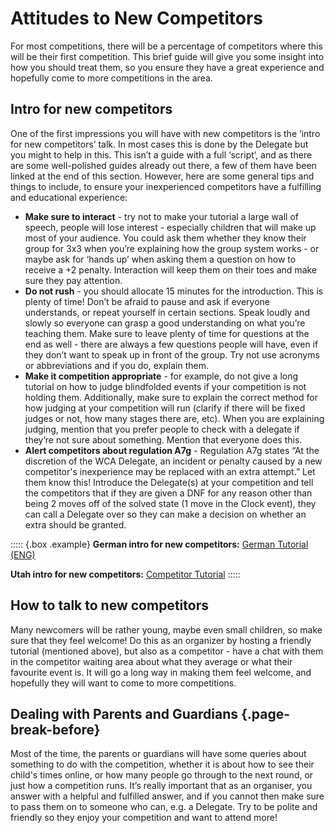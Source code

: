 # Attitudes to New Competitors

For most competitions, there will be a percentage of competitors where this will be their first competition. This brief guide will give you some insight into how you should treat them, so you ensure they have a great experience and hopefully come to more competitions in the area.

## Intro for new competitors

One of the first impressions you will have with new competitors is the ‘intro for new competitors’ talk. In most cases this is done by the Delegate but you might to help in this. This isn’t a guide with a full ‘script’, and as there are some well-polished guides already out there, a few of them have been linked at the end of this section. However, here are some general tips and things to include, to ensure your inexperienced competitors have a fulfilling and educational experience:

-   **Make sure to interact** - try not to make your tutorial a large wall of speech, people will lose interest - especially children that will make up most of your audience. You could ask them whether they know their group for 3x3 when you’re explaining how the group system works - or maybe ask for ‘hands up’ when asking them a question on how to receive a +2 penalty. Interaction will keep them on their toes and make sure they pay attention.
-   **Do not rush** - you should allocate 15 minutes for the introduction. This is plenty of time! Don’t be afraid to pause and ask if everyone understands, or repeat yourself in certain sections. Speak loudly and slowly so everyone can grasp a good understanding on what you’re teaching them. Make sure to leave plenty of time for questions at the end as well - there are always a few questions people will have, even if they don’t want to speak up in front of the group. Try not use acronyms or abbreviations and if you do, explain them.
-   **Make it competition appropriate** - for example, do not give a long tutorial on how to judge blindfolded events if your competition is not holding them. Additionally, make sure to explain the correct method for how judging at your competition will run (clarify if there will be fixed judges or not, how many stages there are, etc). When you are explaining judging, mention that you prefer people to check with a delegate if they’re not sure about something. Mention that everyone does this.
-   **Alert competitors about regulation A7g** - Regulation A7g states “At the discretion of the WCA Delegate, an incident or penalty caused by a new competitor's inexperience may be replaced with an extra attempt.” Let them know this! Introduce the Delegate(s) at your competition and tell the competitors that if they are given a DNF for any reason other than being 2 moves off of the solved state (1 move in the Clock event), they can call a Delegate over so they can make a decision on whether an extra should be granted.

::::: {.box .example}
**German intro for new competitors:**
[German Tutorial (ENG)](https://docs.google.com/document/d/1eN4Tk12JtW2mFSLfopNsSr61Cp9qyhCo-hFoyoimfCM/edit?usp=sharing)

**Utah intro for new competitors:**
[Competitor Tutorial](https://docs.google.com/document/d/1ceY3Q3oA9GUO8tFDEgNhX1cgn3RQGS4-FaEQSLISvSg/edit?usp=sharing)
:::::

## How to talk to new competitors

Many newcomers will be rather young, maybe even small children, so make sure that they feel welcome! Do this as an organizer by hosting a friendly tutorial (mentioned above), but also as a competitor - have a chat with them in the competitor waiting area about what they average or what their favourite event is. It will go a long way in making them feel welcome, and hopefully they will want to come to more competitions.

## Dealing with Parents and Guardians {.page-break-before}

Most of the time, the parents or guardians will have some queries about something to do with the competition, whether it is about how to see their child's times online, or how many people go through to the next round, or just how a competition runs. It’s really important that as an organiser, you answer with a helpful and fulfilled answer, and if you cannot then make sure to pass them on to someone who can, e.g. a Delegate. Try to be polite and friendly so they enjoy your competition and want to attend more!
